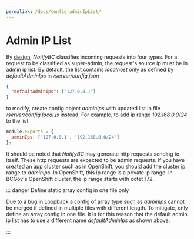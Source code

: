 ```yaml
---
permalink: /docs/config-adminIpList/
---
```


# Admin IP List

By [design](../overview/#architecture), _NotifyBC_ classifies incoming requests into four types. For a request to be classified as super-admin, the request's source ip must be in admin ip list. By default, the list contains _localhost_ only as defined by _defaultAdminIps_ in _/server/config.json_

```json
{
  "defaultAdminIps": ["127.0.0.1"]
}
```

to modify, create config object _adminIps_ with updated list in file _/server/config.local.js_ instead. For example, to add ip range _192.168.0.0/24_ to the list

```js
module.exports = {
  adminIps: ['127.0.0.1', '192.168.0.0/24']
};
```

It should be noted that _NotifyBC_ may generate http requests sending to itself. These http requests are expected to be admin requests. If you have created an app cluster such as in OpenShift, you should add the cluster ip range to _adminIps_. In OpenShift, this ip range is a private ip range. In BCGov's OpenShift cluster, the ip range starts with octet 172.

::: danger Define static array config in one file only

Due to a <a href="https://github.com/strongloop/loopback-boot/issues/172">bug</a> in Loopback a config of array type such as <i>adminIps</i> cannot be merged if defined in multiple files with different length. To mitigate, only define an array config in one file.
It is for this reason that the default admin ip list has to use a different name <i>defaultAdminIps</i> as shown above.

:::
